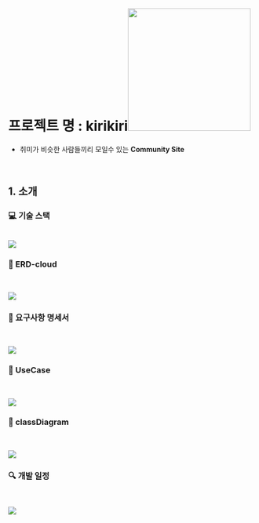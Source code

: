 # 프로젝트 명 : kirikiri<img src="https://user-images.githubusercontent.com/81966557/184476071-f5822691-122f-4abe-a57f-5544bc65fdb5.png" width="250px">

- 취미가 비슷한 사람들끼리 모일수 있는 **Community Site**

<br>

## 1. 소개

### 💻 기술 스택

<br>

<img src="https://user-images.githubusercontent.com/81966557/184476765-3a2c7cf3-1458-475c-ba49-26229f82ee27.png">

### 📃 ERD-cloud

<br>

<img src="https://user-images.githubusercontent.com/81966557/184477226-1fab8aed-0224-4000-91bf-b91ed5afd0c0.png"></img>

### 📜 요구사항 명세서

<br>

<img src="https://user-images.githubusercontent.com/81966557/184477392-db3b992e-6a06-4d71-bb95-0cb345883799.png"></img>

### 📜 UseCase

<br>

<img src="https://user-images.githubusercontent.com/81966557/184477472-51779dbc-30ce-4705-a536-df8f67bce1d0.png"></img>

### 📜 classDiagram

<br>

<img src="https://user-images.githubusercontent.com/81966557/184477838-1c99a9e4-de9d-4e33-b72f-c13f3047aff0.svg"></img>

### 🔍 개발 일정

<br>

<img src="https://user-images.githubusercontent.com/81966557/184477618-19940a89-e9a7-4299-8871-85ec7e30c085.png"></img>
